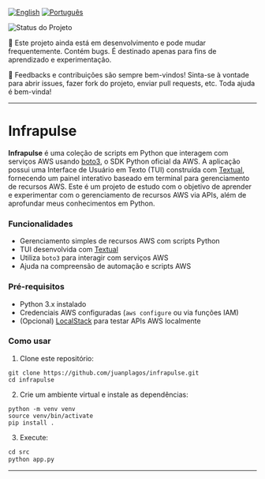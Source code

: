 [![English](https://img.shields.io/badge/English-blue.svg)](README.md)
[![Português](https://img.shields.io/badge/Português-green.svg)](README.ptbr.md)

![Status do Projeto](https://img.shields.io/badge/status-WIP-blue)

🚧 Este projeto ainda está em desenvolvimento e pode mudar frequentemente. Contém bugs. É destinado apenas para fins de aprendizado e experimentação.

💬 Feedbacks e contribuições são sempre bem-vindos! Sinta-se à vontade para abrir issues, fazer fork do projeto, enviar pull requests, etc. Toda ajuda é bem-vinda!

---

# Infrapulse

**Infrapulse** é uma coleção de scripts em Python que interagem com serviços AWS usando [boto3](https://boto3.amazonaws.com/v1/documentation/api/latest/index.html), o SDK Python oficial da AWS. A aplicação possui uma Interface de Usuário em Texto (TUI) construída com [Textual](https://textual.textualize.io/), fornecendo um painel interativo baseado em terminal para gerenciamento de recursos AWS. Este é um projeto de estudo com o objetivo de aprender e experimentar com o gerenciamento de recursos AWS via APIs, além de aprofundar meus conhecimentos em Python.

### Funcionalidades

- Gerenciamento simples de recursos AWS com scripts Python
- TUI desenvolvida com [Textual](https://textual.textualize.io/)
- Utiliza `boto3` para interagir com serviços AWS
- Ajuda na compreensão de automação e scripts AWS

### Pré-requisitos

- Python 3.x instalado
- Credenciais AWS configuradas (`aws configure` ou via funções IAM)
- (Opcional) [LocalStack](https://docs.localstack.cloud/getting-started/) para testar APIs AWS localmente

### Como usar

1. Clone este repositório:

```
git clone https://github.com/juanplagos/infrapulse.git
cd infrapulse
```
2. Crie um ambiente virtual e instale as dependências:

```
python -m venv venv
source venv/bin/activate
pip install .
```
3. Execute:

```python
cd src
python app.py
```
---